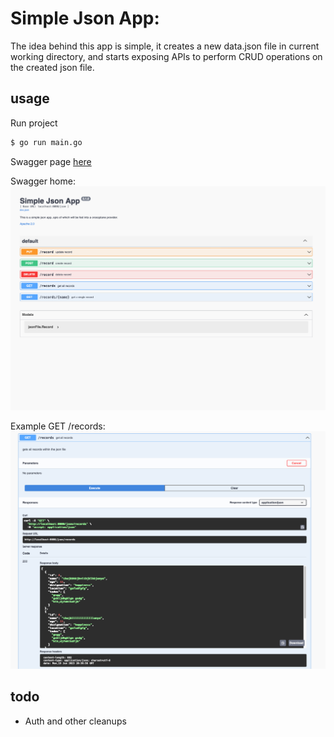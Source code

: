 # Simple Json App:

The idea behind this app is simple, it creates a new data.json file in current working directory, and starts exposing APIs to perform CRUD operations on the created json file.

## usage

Run project

```bash
$ go run main.go
```

Swagger page [here](http://localhost:8081/swagger/index.html)

Swagger home:
![Swagger page](./images/swagger1.png)

Example GET /records:
![Swagger page](./images/swagger2.png)

## todo

- Auth and other cleanups
